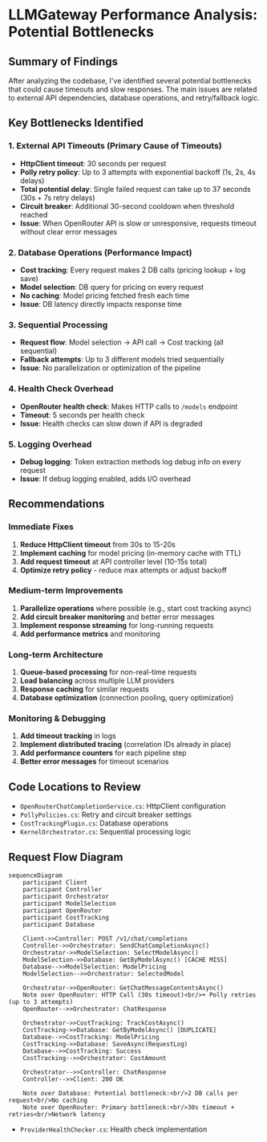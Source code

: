 # LLMGateway Performance Analysis: Potential Bottlenecks

## Summary of Findings

After analyzing the codebase, I've identified several potential bottlenecks that could cause timeouts and slow responses. The main issues are related to external API dependencies, database operations, and retry/fallback logic.

## Key Bottlenecks Identified

### 1. **External API Timeouts (Primary Cause of Timeouts)**
- **HttpClient timeout**: 30 seconds per request
- **Polly retry policy**: Up to 3 attempts with exponential backoff (1s, 2s, 4s delays)
- **Total potential delay**: Single failed request can take up to 37 seconds (30s + 7s retry delays)
- **Circuit breaker**: Additional 30-second cooldown when threshold reached
- **Issue**: When OpenRouter API is slow or unresponsive, requests timeout without clear error messages

### 2. **Database Operations (Performance Impact)**
- **Cost tracking**: Every request makes 2 DB calls (pricing lookup + log save)
- **Model selection**: DB query for pricing on every request
- **No caching**: Model pricing fetched fresh each time
- **Issue**: DB latency directly impacts response time

### 3. **Sequential Processing**
- **Request flow**: Model selection → API call → Cost tracking (all sequential)
- **Fallback attempts**: Up to 3 different models tried sequentially
- **Issue**: No parallelization or optimization of the pipeline

### 4. **Health Check Overhead**
- **OpenRouter health check**: Makes HTTP calls to `/models` endpoint
- **Timeout**: 5 seconds per health check
- **Issue**: Health checks can slow down if API is degraded

### 5. **Logging Overhead**
- **Debug logging**: Token extraction methods log debug info on every request
- **Issue**: If debug logging enabled, adds I/O overhead

## Recommendations

### Immediate Fixes
1. **Reduce HttpClient timeout** from 30s to 15-20s
2. **Implement caching** for model pricing (in-memory cache with TTL)
3. **Add request timeout** at API controller level (10-15s total)
4. **Optimize retry policy** - reduce max attempts or adjust backoff

### Medium-term Improvements
1. **Parallelize operations** where possible (e.g., start cost tracking async)
2. **Add circuit breaker monitoring** and better error messages
3. **Implement response streaming** for long-running requests
4. **Add performance metrics** and monitoring

### Long-term Architecture
1. **Queue-based processing** for non-real-time requests
2. **Load balancing** across multiple LLM providers
3. **Response caching** for similar requests
4. **Database optimization** (connection pooling, query optimization)

### Monitoring & Debugging
1. **Add timeout tracking** in logs
2. **Implement distributed tracing** (correlation IDs already in place)
3. **Add performance counters** for each pipeline step
4. **Better error messages** for timeout scenarios

## Code Locations to Review
- `OpenRouterChatCompletionService.cs`: HttpClient configuration
- `PollyPolicies.cs`: Retry and circuit breaker settings
- `CostTrackingPlugin.cs`: Database operations
- `KernelOrchestrator.cs`: Sequential processing logic
## Request Flow Diagram

```mermaid
sequenceDiagram
    participant Client
    participant Controller
    participant Orchestrator
    participant ModelSelection
    participant OpenRouter
    participant CostTracking
    participant Database

    Client->>Controller: POST /v1/chat/completions
    Controller->>Orchestrator: SendChatCompletionAsync()
    Orchestrator->>ModelSelection: SelectModelAsync()
    ModelSelection->>Database: GetByModelAsync() [CACHE MISS]
    Database-->>ModelSelection: ModelPricing
    ModelSelection-->>Orchestrator: SelectedModel

    Orchestrator->>OpenRouter: GetChatMessageContentsAsync()
    Note over OpenRouter: HTTP Call (30s timeout)<br/>+ Polly retries (up to 3 attempts)
    OpenRouter-->>Orchestrator: ChatResponse

    Orchestrator->>CostTracking: TrackCostAsync()
    CostTracking->>Database: GetByModelAsync() [DUPLICATE]
    Database-->>CostTracking: ModelPricing
    CostTracking->>Database: SaveAsync(RequestLog)
    Database-->>CostTracking: Success
    CostTracking-->>Orchestrator: CostAmount

    Orchestrator-->>Controller: ChatResponse
    Controller-->>Client: 200 OK

    Note over Database: Potential bottleneck:<br/>2 DB calls per request<br/>No caching
    Note over OpenRouter: Primary bottleneck:<br/>30s timeout + retries<br/>Network latency
```
- `ProviderHealthChecker.cs`: Health check implementation